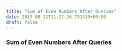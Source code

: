 ```yaml
---
title: "Sum of Even Numbers After Queries"
date: 2019-08-12T11:22:26.791419+00:00
draft: false
---
```


### Sum of Even Numbers After Queries
